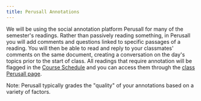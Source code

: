 ```yaml
---
title: Perusall Annotations
---
```


We will be using the social annotation platform Perusall for many of the semester's readings. Rather than passively reading something, in Perusall you will add comments and questions linked to specific passages of a reading. You will then be able to read and reply to your classmates' comments on the same document, creating a conversation on the day's topics prior to the start of class. All readings that require annotation will be flagged in the [Course Schedule](({{site.baseurl}}/schedule)) and you can access them through the [class Perusall page]().

Note: Perusall typically grades the "quality" of your annotations based on a variety of factors.